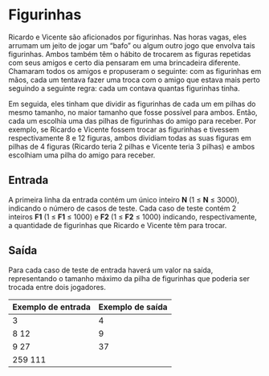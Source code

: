# Figurinhas
<p>Ricardo e Vicente são aficionados por figurinhas. Nas horas vagas, eles arrumam um jeito de jogar um “bafo” ou algum outro jogo que envolva tais figurinhas. Ambos também têm o hábito de trocarem as figuras repetidas com seus amigos e certo dia pensaram em uma brincadeira diferente. Chamaram todos os amigos e propuseram o seguinte: com as figurinhas em mãos, cada um tentava fazer uma troca com o amigo que estava mais perto seguindo a seguinte regra: cada um contava quantas figurinhas tinha.</p> 
<p>Em seguida, eles tinham que dividir as figurinhas de cada um em pilhas do mesmo tamanho, no maior tamanho que fosse possível para ambos. Então, cada um escolhia uma das pilhas de figurinhas do amigo para receber. Por exemplo, se Ricardo e Vicente fossem trocar as figurinhas e tivessem respectivamente 8 e 12 figuras, ambos dividiam todas as suas figuras em pilhas de 4 figuras (Ricardo teria 2 pilhas e Vicente teria 3 pilhas) e ambos escolhiam uma pilha do amigo para receber.</p>
<h2>Entrada</h2>
<p>A primeira linha da entrada contém um único inteiro <strong>N</strong> (1 ≤ <strong>N</strong> ≤ 3000), indicando o número de casos de teste. Cada caso de teste contém 2 inteiros <strong>F1</strong> (1 ≤ <strong>F1</strong> ≤ 1000) e <strong>F2</strong> (1 ≤ <strong>F2</strong> ≤ 1000) indicando, respectivamente, a quantidade de figurinhas que Ricardo e Vicente têm para trocar.
</p>
<h2>Saída</h2>
<p>Para cada caso de teste de entrada haverá um valor na saída, representando o tamanho máximo da pilha de figurinhas que poderia ser trocada entre dois jogadores.</p>

|Exemplo de entrada|Exemplo de saída|
|------------------|----------------|
|3                 |4               |
|8 12              |9               |
|9 27              |37              |
|259 111           |                |

